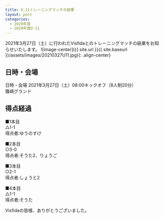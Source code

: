 ```yaml
---
title: U-11トレーニングマッチの結果
layout: post
categories:
  - 2020年度
  - 2020年度U-11
---
```


2021年3月27日（土）に行われたVisfidaとのトレーニングマッチの結果をお知らせいたします。
![image-center]({{ site.url }}{{ site.baseurl }}/assets/images/20210327U11.jpg){: .align-center}

## 日時・会場

日時・会場
2021年3月27日（土）08:00キックオフ（8人制20分）<br>
篠崎グランド

## 得点経過

■1本目<br>
△1-1<br>
得点者:ゆうのすけ

■2本目<br>
○3-0<br>
得点者:そうた2、りょうご

■3本目<br>
○2-1<br>
得点者:しょうと2

■4本目<br>
△1-1<br>
得点者:そうた




Visfidaの皆様、ありがとうございました。
